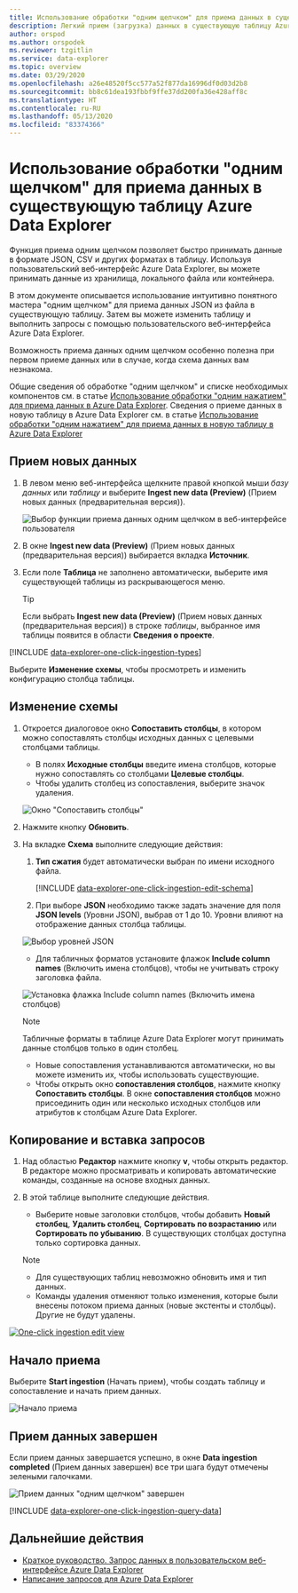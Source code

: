```yaml
---
title: Использование обработки "одним щелчком" для приема данных в существующую таблицу Azure Data Explorer
description: Легкий прием (загрузка) данных в существующую таблицу Azure Data Explorer с помощью обработки "одним щелчком".
author: orspod
ms.author: orspodek
ms.reviewer: tzgitlin
ms.service: data-explorer
ms.topic: overview
ms.date: 03/29/2020
ms.openlocfilehash: a26e48520f5cc577a52f877da16996df0d03d2b8
ms.sourcegitcommit: bb8c61dea193fbbf9ffe37dd200fa36e428aff8c
ms.translationtype: HT
ms.contentlocale: ru-RU
ms.lasthandoff: 05/13/2020
ms.locfileid: "83374366"
---
```

# <a name="use-one-click-ingestion-to-ingest-data-to-an-existing-table-in-azure-data-explorer"></a>Использование обработки "одним щелчком" для приема данных в существующую таблицу Azure Data Explorer

Функция приема одним щелчком позволяет быстро принимать данные в формате JSON, CSV и других форматах в таблицу. Используя пользовательский веб-интерфейс Azure Data Explorer, вы можете принимать данные из хранилища, локального файла или контейнера. 

В этом документе описывается использование интуитивно понятного мастера "одним щелчком" для приема данных JSON из файла в существующую таблицу. Затем вы можете изменить таблицу и выполнить запросы с помощью пользовательского веб-интерфейса Azure Data Explorer.

Возможность приема данных одним щелчком особенно полезна при первом приеме данных или в случае, когда схема данных вам незнакома. 

Общие сведения об обработке "одним щелчком" и списке необходимых компонентов см. в статье [Использование обработки "одним нажатием" для приема данных в Azure Data Explorer](ingest-data-one-click.md).
Сведения о приеме данных в новую таблицу в Azure Data Explorer см. в статье [Использование обработки "одним нажатием" для приема данных в новую таблицу в Azure Data Explorer](one-click-ingestion-new-table.md)

## <a name="ingest-new-data"></a>Прием новых данных

1. В левом меню веб-интерфейса щелкните правой кнопкой мыши *базу данных* или *таблицу* и выберите **Ingest new data (Preview)** (Прием новых данных (предварительная версия)).

    ![Выбор функции приема данных одним щелчком в веб-интерфейсе пользователя](media/one-click-ingestion-existing-table/one-click-ingestion-in-webui.png)   
 
1. В окне **Ingest new data (Preview)** (Прием новых данных (предварительная версия)) выбирается вкладка **Источник**.

1. Если поле **Таблица** не заполнено автоматически, выберите имя существующей таблицы из раскрывающегося меню.
    > [!TIP]
    > Если выбрать **Ingest new data (Preview)** (Прием новых данных (предварительная версия)) в строке *таблицы*, выбранное имя таблицы появится в области **Сведения о проекте**.

[!INCLUDE [data-explorer-one-click-ingestion-types](includes/data-explorer-one-click-ingestion-types.md)]
    
Выберите **Изменение схемы**, чтобы просмотреть и изменить конфигурацию столбца таблицы.

## <a name="edit-the-schema"></a>Изменение схемы

1. Откроется диалоговое окно **Сопоставить столбцы**, в котором можно сопоставлять столбцы исходных данных с целевыми столбцами таблицы. 
    * В полях **Исходные столбцы** введите имена столбцов, которые нужно сопоставлять со столбцами **Целевые столбцы**.
    * Чтобы удалить столбец из сопоставления, выберите значок удаления.

    ![Окно "Сопоставить столбцы"](media/one-click-ingestion-existing-table/map-columns.png)

1. Нажмите кнопку **Обновить**.
1. На вкладке **Схема** выполните следующие действия:
    1. **Тип сжатия** будет автоматически выбран по имени исходного файла.

        [!INCLUDE [data-explorer-one-click-ingestion-edit-schema](includes/data-explorer-one-click-ingestion-edit-schema.md)]
        
    1. При выборе **JSON** необходимо также задать значение для поля **JSON levels** (Уровни JSON), выбрав от 1 до 10. Уровни влияют на отображение данных столбца таблицы.

    ![Выбор уровней JSON](media/one-click-ingestion-existing-table/json-levels.png)

    * Для табличных форматов установите флажок **Include column names** (Включить имена столбцов), чтобы не учитывать строку заголовка файла.
        
    ![Установка флажка Include column names (Включить имена столбцов)](media/one-click-ingestion-existing-table/non-json-format.png)

    > [!Note]
    > Табличные форматы в таблице Azure Data Explorer могут принимать данные столбцов только в один столбец. 

    * Новые сопоставления устанавливаются автоматически, но вы можете изменить их, чтобы использовать существующие. 
    * Чтобы открыть окно **сопоставления столбцов**, нажмите кнопку **Сопоставить столбцы**. В окне **сопоставления столбцов** можно присоединить один или несколько исходных столбцов или атрибутов к столбцам Azure Data Explorer.

## <a name="copy-and-paste-queries"></a>Копирование и вставка запросов

1. Над областью **Редактор** нажмите кнопку **v**, чтобы открыть редактор. В редакторе можно просматривать и копировать автоматические команды, созданные на основе входных данных. 
1. В этой таблице выполните следующие действия. 
    * Выберите новые заголовки столбцов, чтобы добавить **Новый столбец**, **Удалить столбец**, **Сортировать по возрастанию** или **Сортировать по убыванию**. В существующих столбцах доступна только сортировка данных.

    > [!Note]
    > * Для существующих таблиц невозможно обновить имя и тип данных.
    > * Команды удаления отменяют только изменения, которые были внесены потоком приема данных (новые экстенты и столбцы). Другие не будут удалены.

[![](media/one-click-ingestion-existing-table/edit-view.png "One-click ingestion edit view")](media/one-click-ingestion-existing-table/edit-view.png#lightbox) 

## <a name="start-ingestion"></a>Начало приема

Выберите **Start ingestion** (Начать прием), чтобы создать таблицу и сопоставление и начать прием данных.

![Начало приема](media/one-click-ingestion-existing-table/start-ingestion.png)

## <a name="data-ingestion-completed"></a>Прием данных завершен

Если прием данных завершается успешно, в окне **Data ingestion completed** (Прием данных завершен) все три шага будут отмечены зелеными галочками.
 
![Прием данных "одним щелчком" завершен](media/one-click-ingestion-existing-table/one-click-data-ingestion-complete.png)

[!INCLUDE [data-explorer-one-click-ingestion-query-data](includes/data-explorer-one-click-ingestion-query-data.md)]

## <a name="next-steps"></a>Дальнейшие действия

* [Краткое руководство. Запрос данных в пользовательском веб-интерфейсе Azure Data Explorer](web-query-data.md)
* [Написание запросов для Azure Data Explorer](write-queries.md)
